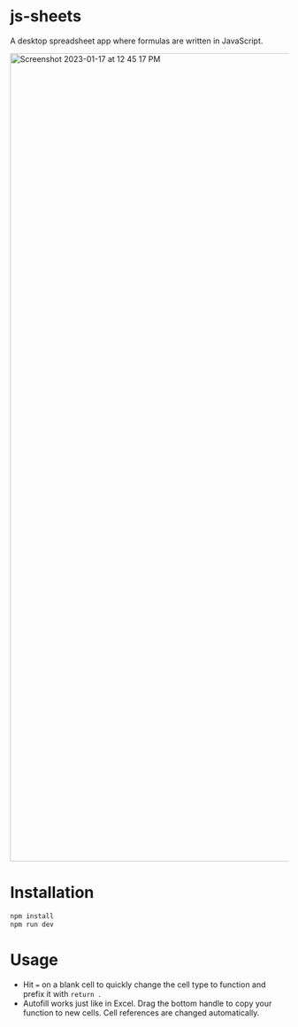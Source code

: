 # js-sheets

A desktop spreadsheet app where formulas are written in JavaScript.

<img width="1462" alt="Screenshot 2023-01-17 at 12 45 17 PM" src="https://user-images.githubusercontent.com/3218721/212986569-2f1c645d-2e5a-4a9e-864b-4db3509354d8.png">

# Installation
```bash
npm install
npm run dev
```

# Usage
- Hit `=` on a blank cell to quickly change the cell type to function and prefix it with `return `.
- Autofill works just like in Excel. Drag the bottom handle to copy your function to new cells. Cell references are changed automatically.
